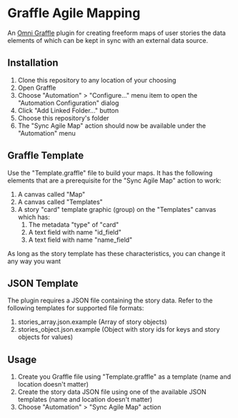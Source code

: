 # Graffle Agile Mapping

An [Omni Graffle](https://www.omnigroup.com/omnigraffle) plugin for creating freeform maps of user stories the data elements of which can be kept in sync with an external data source.

## Installation

1. Clone this repository to any location of your choosing
2. Open Graffle
3. Choose "Automation" > "Configure..." menu item to open the "Automation Configuration" dialog
4. Click "Add Linked Folder..." button
5. Choose this repository's folder
6. The "Sync Agile Map" action should now be available under the "Automation" menu

## Graffle Template

Use the "Template.graffle" file to build your maps. It has the following elements that are a prerequisite for the "Sync Agile Map" action to work:

1. A canvas called "Map"
2. A canvas called "Templates"
3. A story "card" template graphic (group) on the "Templates" canvas which has:
    1. The metadata "type" of "card"
    2. A text field with name "id_field"
    3. A text field with name "name_field"

As long as the story template has these characteristics, you can change it any way you want

## JSON Template

The plugin requires a JSON file containing the story data. Refer to the following templates for supported file formats:

1. stories_array.json.example (Array of story objects)
2. stories_object.json.example (Object with story ids for keys and story objects for values)

## Usage

1. Create you Graffle file using "Template.graffle" as a template (name and location doesn't matter)
2. Create the story data JSON file using one of the available JSON templates (name and location doesn't matter)
3. Choose "Automation" > "Sync Agile Map" action

